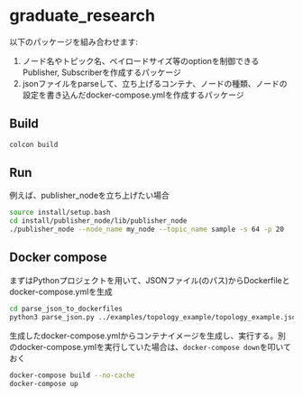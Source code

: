 # graduate_research

以下のパッケージを組み合わせます:
1. ノード名やトピック名、ペイロードサイズ等のoptionを制御できるPublisher, Subscriberを作成するパッケージ
2. jsonファイルをparseして、立ち上げるコンテナ、ノードの種類、ノードの設定を書き込んだdocker-compose.ymlを作成するパッケージ

## Build
```bash
colcon build
```

## Run
例えば、publisher_nodeを立ち上げたい場合
``` bash
source install/setup.bash
cd install/publisher_node/lib/publisher_node
./publisher_node --node_name my_node --topic_name sample -s 64 -p 20
```

## Docker compose
まずはPythonプロジェクトを用いて、JSONファイル(のパス)からDockerfileとdocker-compose.ymlを生成
```bash
cd parse_json_to_dockerfiles
python3 parse_json.py ../examples/topology_example/topology_example.json 
```
生成したdocker-compose.ymlからコンテナイメージを生成し、実行する。別のdocker-compose.ymlを実行していた場合は、`docker-compose down`を叩いておく
```bash
docker-compose build --no-cache
docker-compose up
```
